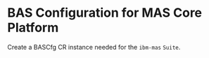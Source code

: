 BAS Configuration for MAS Core Platform
===============================================================================
Create a BASCfg CR instance needed for the `ibm-mas` `Suite`.
